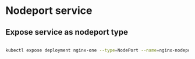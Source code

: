 # Nodeport service

## Expose service as nodeport type

```bash

kubectl expose deployment nginx-one --type=NodePort --name=nginx-nodeport